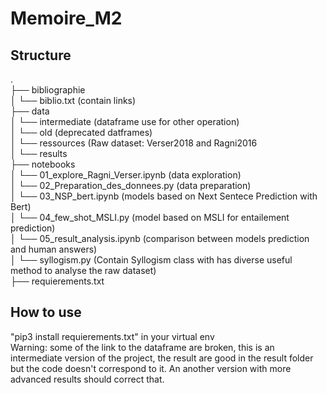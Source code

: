 # Memoire_M2

## Structure

.  
├── bibliographie  
│   └── biblio.txt (contain links)  
├── data  
│   └── intermediate (dataframe use for other operation)  
│   └── old (deprecated datframes)  
│   └── ressources (Raw dataset: Verser2018 and Ragni2016  
│   └── results   
├── notebooks  
│   └── 01_explore_Ragni_Verser.ipynb (data exploration)  
│   └── 02_Preparation_des_donnees.py (data preparation)  
│   └── 03_NSP_bert.ipynb (models based on Next Sentece Prediction with Bert)  
│   └── 04_few_shot_MSLI.py (model based on MSLI for entailement prediction)  
│   └── 05_result_analysis.ipynb (comparison between models prediction and human answers)  
│   └── syllogism.py (Contain Syllogism class with has diverse useful method to analyse the raw dataset)  
├── requierements.txt  

## How to use

"pip3 install requierements.txt" in your virtual env  
Warning: some of the link to the dataframe are broken, this is an intermediate version of the project, the result are good in the result folder but the code doesn't correspond to it. An another version with more advanced results should correct that.  

